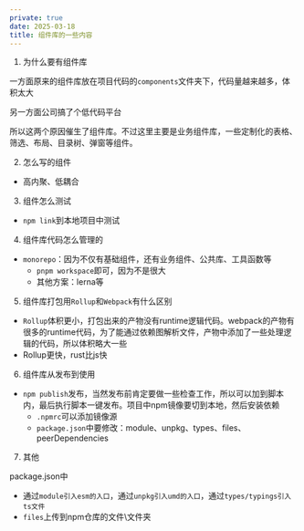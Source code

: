 ```yaml
---
private: true
date: 2025-03-18
title: 组件库的一些内容
---
```


1. 为什么要有组件库

一方面原来的组件库放在项目代码的`components`文件夹下，代码量越来越多，体积太大

另一方面公司搞了个低代码平台

所以这两个原因催生了组件库。不过这里主要是业务组件库，一些定制化的表格、筛选、布局、目录树、弹窗等组件。

2. 怎么写的组件

- 高内聚、低耦合

3. 组件怎么测试

- `npm link`到本地项目中测试

4. 组件库代码怎么管理的

- `monorepo`：因为不仅有基础组件，还有业务组件、公共库、工具函数等
  - `pnpm workspace`即可，因为不是很大
  - 其他方案：lerna等

5. 组件库打包用`Rollup`和`Webpack`有什么区别

- `Rollup`体积更小，打包出来的产物没有runtime逻辑代码。webpack的产物有很多的runtime代码，为了能通过依赖图解析文件，产物中添加了一些处理逻辑的代码，所以体积略大一些
- Rollup更快，rust比js快

6. 组件库从发布到使用

- `npm publish`发布，当然发布前肯定要做一些检查工作，所以可以加到脚本内，最后执行脚本一键发布。项目中npm镜像要切到本地，然后安装依赖
  - `.npmrc`可以添加镜像源
  - `package.json`中要修改：module、unpkg、types、files、peerDependencies
  
7. 其他

package.json中
- 通过`module引入esm的入口`，通过`unpkg引入umd的入口`，通过`types/typings引入ts文件`
- `files`上传到npm仓库的文件\文件夹
